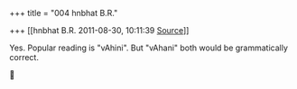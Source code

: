 +++
title = "004 hnbhat B.R."

+++
[[hnbhat B.R.	2011-08-30, 10:11:39 [Source](https://groups.google.com/g/samskrita/c/gfIP2Un4LmE)]]



Yes. Popular reading is "vAhini". But "vAhani" both would be grammatically correct.



